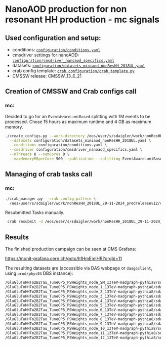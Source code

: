 # NanoAOD production for non resonant HH production - mc signals 

## Used configuration and setup:

* conditions: [`configuration/conditions.yaml`](../configuration/conditions.yaml)
* cmsdriver settings for nanoAOD: [`configuration/cmsdriver_nanoaod_specifics.yaml`](../configuration/cmsdriver_nanoaod_specifics.yaml)
* datasets: [`configuration/datasets_miniaod_nonResHH_2018UL.yaml`](../configuration/datasets_miniaod_nonResHH_2018UL.yaml)
* crab config template: [`crab_configuration/crab_template.py`](../crab_configuration/crab_template.py)
* CMSSW release: CMSSW_13_0_21

## Creation of CMSSW and Crab configs call

### mc:

Decided to go for an `EventAwareLumiBased` splitting with 1M events to be processed.
Chose 15 hours as maximum runtime and 4 GB as maximum memory.

```bash
./create_configs.py --work-directory /eos/user/s/sdaigler/work/nonResHH_2018UL_29-11-2024_prodreleasev12/ \
  --datasets configuration/datasets_miniaod_nonResHH_2018UL.yaml \
  --conditions configuration/conditions.yaml \
  --cmsdriver configuration/cmsdriver_nanoaod_specifics.yaml \
  --nThreads 8 --numCores 8 \
  --maxMemoryMBperCore 500 --publication --splitting EventAwareLumiBased --unitsPerJob 1000000 --maxJobRuntimeMin 900
```

## Managing of crab tasks call

### mc:

```bash
./crab_manager.py --crab-config-pattern \
  /eos/user/s/sdaigler/work/nonResHH_2018UL_29-11-2024_prodreleasev12/crabconfigs/*.py --nworkers 13
```

Resubmitted Tasks manually.

```bash
 crab resubmit -d /eos/user/s/sdaigler/work/nonResHH_2018UL_29-11-2024_prodreleasev12/crab/crab_mc_2018UL_gghh2b2tau_GluGluToHHTo2B2Tau_Node_SM
```

## Results

The finished production campaign can be seen at CMS Grafana:

https://monit-grafana.cern.ch/goto/h1HmEmIHR?orgId=11

The resulting datasets are (accessible via DAS webpage or `dasgoclient`, using `prod/phys03` DBS instance):

```bash
/GluGluToHHTo2B2Tau_TuneCP5_PSWeights_node_SM_13TeV-madgraph-pythia8/sdaigler-mc_2018UL_gghh2b2tau_GluGluToHHTo2B2Tau_Node_SM_1733315721-00000000000000000000000000000000/USER
/GluGluToHHTo2B2Tau_TuneCP5_PSWeights_node_1_13TeV-madgraph-pythia8/sdaigler-mc_2018UL_gghh2b2tau_GluGluToHHTo2B2Tau_Node_1_1733315721-00000000000000000000000000000000/USER
/GluGluToHHTo2B2Tau_TuneCP5_PSWeights_node_2_13TeV-madgraph-pythia8/sdaigler-mc_2018UL_gghh2b2tau_GluGluToHHTo2B2Tau_Node_2_1733315721-00000000000000000000000000000000/USER
/GluGluToHHTo2B2Tau_TuneCP5_PSWeights_node_3_13TeV-madgraph-pythia8/sdaigler-mc_2018UL_gghh2b2tau_GluGluToHHTo2B2Tau_Node_3_1733315721-00000000000000000000000000000000/USER
/GluGluToHHTo2B2Tau_TuneCP5_PSWeights_node_4_13TeV-madgraph-pythia8/sdaigler-mc_2018UL_gghh2b2tau_GluGluToHHTo2B2Tau_Node_4_1732876480-00000000000000000000000000000000/USER
/GluGluToHHTo2B2Tau_TuneCP5_PSWeights_node_5_13TeV-madgraph-pythia8/sdaigler-mc_2018UL_gghh2b2tau_GluGluToHHTo2B2Tau_Node_5_1733315721-00000000000000000000000000000000/USER
/GluGluToHHTo2B2Tau_TuneCP5_PSWeights_node_6_13TeV-madgraph-pythia8/sdaigler-mc_2018UL_gghh2b2tau_GluGluToHHTo2B2Tau_Node_6_1733315721-00000000000000000000000000000000/USER
/GluGluToHHTo2B2Tau_TuneCP5_PSWeights_node_7_13TeV-madgraph-pythia8/sdaigler-mc_2018UL_gghh2b2tau_GluGluToHHTo2B2Tau_Node_7_1733315721-00000000000000000000000000000000/USER
/GluGluToHHTo2B2Tau_TuneCP5_PSWeights_node_8_13TeV-madgraph-pythia8/sdaigler-mc_2018UL_gghh2b2tau_GluGluToHHTo2B2Tau_Node_8_1733315721-00000000000000000000000000000000/USER
/GluGluToHHTo2B2Tau_TuneCP5_PSWeights_node_9_13TeV-madgraph-pythia8/sdaigler-mc_2018UL_gghh2b2tau_GluGluToHHTo2B2Tau_Node_9_1733315721-00000000000000000000000000000000/USER
/GluGluToHHTo2B2Tau_TuneCP5_PSWeights_node_10_13TeV-madgraph-pythia8/sdaigler-mc_2018UL_gghh2b2tau_GluGluToHHTo2B2Tau_Node_10_1733315721-00000000000000000000000000000000/USER
/GluGluToHHTo2B2Tau_TuneCP5_PSWeights_node_11_13TeV-madgraph-pythia8/sdaigler-mc_2018UL_gghh2b2tau_GluGluToHHTo2B2Tau_Node_11_1733315721-00000000000000000000000000000000/USER
/GluGluToHHTo2B2Tau_TuneCP5_PSWeights_node_12_13TeV-madgraph-pythia8/sdaigler-mc_2018UL_gghh2b2tau_GluGluToHHTo2B2Tau_Node_12_1733315721-00000000000000000000000000000000/USER
```
